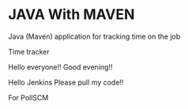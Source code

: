 # JAVA With MAVEN
Java (Maven) application for tracking time on the job

Time tracker

Hello everyone!! Good evening!!

Hello Jenkins Please pull my code!!

For PollSCM
